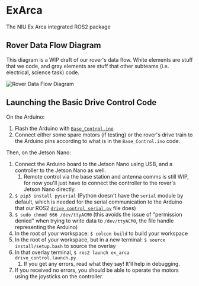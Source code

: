 # ExArca

The NIU Ex Arca integrated ROS2 package

## Rover Data Flow Diagram

This diagram is a WIP draft of our rover's data flow. White elements are stuff that we code, and gray elements are stuff that other subteams (i.e. electrical, science task) code.

![Rover Data Flow Diagram](https://github.com/NIURoverTeam/ExArca/blob/main/exarca_data_flow_diagram_2022.drawio.png)

## Launching the Basic Drive Control Code

On the Arduino:
1. Flash the Arduino with [`Base_Control.ino`](https://github.com/NIURoverTeam/Electrical_Firmware/blob/master/Base_Control/Base_Control.ino)
1. Connect either some spare motors (if testing) or the rover's drive train to the Arduino pins according to what is in the `Base_Control.ino` code.

Then, on the Jetson Nano:
1. Connect the Arduino board to the Jetson Nano using USB, and a controller to the Jetson Nano as well. 
   1. Remote control via the base station and antenna comms is still WIP, for now you'll just have to connect the controller to the rover's Jetson Nano directly.
3. `$ pip3 install pyserial` (Python doesn't have the `serial` module by default, which is needed for the serial communication to the Arduino that our ROS2 [`drive_control_serial.py`](https://github.com/NIURoverTeam/ExArca/blob/main/ex_arca/drive_control_serial.py) file does)
4. `$ sudo chmod 666 /dev/ttyACM0` (this avoids the issue of "permission denied" when trying to write data to `/dev/ttyACM0`, the file handle representing the Arduino)
5. In the root of your workspace: `$ colcon build` to build your workspace
6. In the root of your workspace, but in a new terminal: `$ source install/setup.bash` to source the overlay
7. In that overlay terminal, `$ ros2 launch ex_arca drive_control.launch.py`
   1. If you get any errors, read what they say! It'll help in debugging.
8. If you received no errors, you should be able to operate the motors using the joysticks on the controller.
